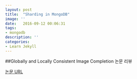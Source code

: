 ```yaml
---
layout: post
title:  "Sharding in MongoDB"
image: ''
date:   2016-09-12 00:06:31
tags:
- mongodb
description: ''
categories:
- Learn Jekyll 
---
```


##Globally and Locally Consistent Image Completion 논문 리뷰

<p class="music-read"><a href="http://delivery.acm.org/10.1145/3080000/3073659/a107-iizuka.pdf?ip=165.132.106.24&id=3073659&acc=ACTIVE%20SERVICE&key=0EC22F8658578FE1%2E1AEA4C8BF890389B%2E4D4702B0C3E38B35%2E4D4702B0C3E38B35&__acm__=1550724931_c9d359e26dd1dd3db1f9d611189e099d">논문 URL</a></p>